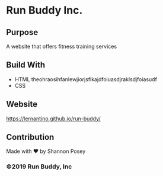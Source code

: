 # Run Buddy Inc.

## Purpose
A website that offers fitness training services

## Build With
* HTML theohraosihfanlewjiorjsflkajdfoiuasdjraklsdjfoiasudf
* CSS

## Website
https://lernantino.github.io/run-buddy/

## Contribution
Made with ❤️ by Shannon Posey

### &copy;2019 Run Buddy, Inc
